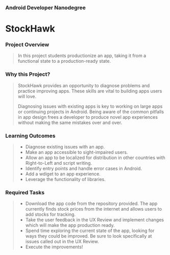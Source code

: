 ### Android Developer Nanodegree
# StockHawk
### Project Overview
>In this project students productionize an app, taking it from a functional state to a production-ready state.

### Why this Project?
>StockHawk provides an opportunity to diagnose problems and practice improving apps. These skills are vital to building apps users will love.
>
>Diagnosing issues with existing apps is key to working on large apps or continuing projects in Android. Being aware of the common pitfalls in app design frees a developer to produce novel app experiences without making the same mistakes over and over.

### Learning Outcomes
>- Diagnose existing issues with an app.
>- Make an app accessible to sight-impaired users.
>- Allow an app to be localized for distribution in other countries with Right-to-Left and script writing.
>- Identify entry points and handle error cases in Android.
>- Add a wdiget to an app experience.
>- Leverage the functionality of libraries.

### Required Tasks
>- Download the app code from the repository provided. The app currently finds stock prices from the internet and allows users to add stocks for tracking.
>- Take the user feedback in the UX Review and implement changes which will make the app production ready.
>- Spend time exploring the current state of the app, looking for ways they could be improved. Be sure to look specifically at issues called out in the UX Review.
>- Execute the improvements!
